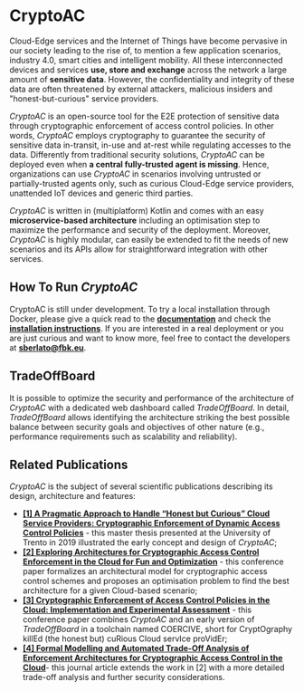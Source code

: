 # CryptoAC

Cloud-Edge services and the Internet of Things have become pervasive in our society leading to the rise of, to mention a few application scenarios, industry 4.0, smart cities and intelligent mobility. All these interconnected devices and services **use, store and exchange** across the network a large amount of **sensitive data**. However, the confidentiality and integrity of these data are often threatened by external attackers, malicious insiders and "honest-but-curious" service providers.

*CryptoAC* is an open-source tool for the E2E protection of sensitive data through cryptographic enforcement of access control policies. In other words, *CryptoAC* employs cryptography to guarantee the security of sensitive data in-transit, in-use and at-rest while regulating accesses to the data. Differently from traditional security solutions, *CryptoAC* can be deployed even when **a central fully-trusted agent is missing**. Hence, organizations can use *CryptoAC* in scenarios involving untrusted or partially-trusted agents only, such as curious Cloud-Edge service providers, unattended IoT devices and generic third parties. 

*CryptoAC* is written in (multiplatform) Kotlin and comes with an easy **microservice-based architecture** including an optimisation step to maximize the performance and security of the deployment. Moreover, *CryptoAC* is highly modular, can easily be extended to fit the needs of new scenarios and its APIs allow for straightforward integration with other services.


## How To Run *CryptoAC*

CryptoAC is still under development. To try a local installation through Docker, please give a quick read to the [**documentation**](./Documentation/) and check the [**installation instructions**](./Documentation/Installation/). If you are interested in a real deployment or you are just curious and want to know more, feel free to contact the developers at **sberlato@fbk.eu**.


## TradeOffBoard

It is possible to optimize the security and performance of the architecture of *CryptoAC* with a dedicated web dashboard called *TradeOffBoard*. In detail, *TradeOffBoard* allows identifying the architecture striking the best possible balance between security goals and objectives of other nature (e.g., performance requirements such as scalability and reliability).


## Related Publications

*CryptoAC* is the subject of several scientific publications describing its design, architecture and features:
* [**[1] A Pragmatic Approach to Handle “Honest but Curious” Cloud Service Providers: Cryptographic Enforcement of Dynamic Access Control Policies**](https://github.com/StefanoBerlato/Master-Thesis) - this master thesis presented at the University of Trento in 2019 illustrated the early concept and design of *CryptoAC*;
* [**[2] Exploring Architectures for Cryptographic Access Control Enforcement in the Cloud for Fun and Optimization**](https://stefanoberlato.it/publications/pdf/CryptoAC.pdf) - this conference paper formalizes an architectural model for cryptographic access control schemes and proposes an optimisation problem to find the best architecture for a given Cloud-based scenario;
* [**[3] Cryptographic Enforcement of Access Control Policies in the Cloud: Implementation and Experimental Assessment**](https://stefanoberlato.it/publications/pdf/SECRYPT21.pdf) - this conference paper combines *CryptoAC* and an early version of *TradeOffBoard* in a toolchain named COERCIVE, short for CryptOgraphy killEd (the honest but) cuRious Cloud servIce proVidEr;
* [**[4] Formal Modelling and Automated Trade-Off Analysis of Enforcement Architectures for Cryptographic Access Control in the Cloud**](https://stefanoberlato.it/publications/pdf/TOPS21.pdf)- this journal article extends the work in [2] with a more detailed trade-off analysis and further security considerations.
